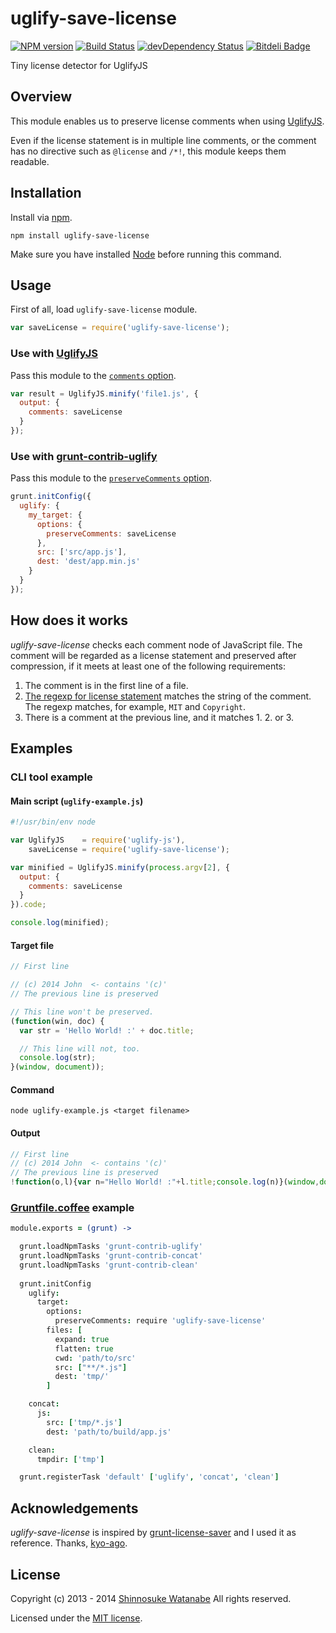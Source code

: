 # uglify-save-license

[![NPM version](https://badge.fury.io/js/uglify-save-license.png)](http://badge.fury.io/js/uglify-save-license)
[![Build Status](https://travis-ci.org/shinnn/uglify-save-license.png?branch=master)](https://travis-ci.org/shinnn/uglify-save-license)
[![devDependency Status](https://david-dm.org/shinnn/uglify-save-license/dev-status.png)](https://david-dm.org/shinnn/uglify-save-license#info=devDependencies)
[![Bitdeli Badge](https://d2weczhvl823v0.cloudfront.net/shinnn/uglify-save-license/trend.png)](https://bitdeli.com/free "Bitdeli Badge")

Tiny license detector for UglifyJS

## Overview

This module enables us to preserve license comments when using [UglifyJS](http://lisperator.net/uglifyjs/).

Even if the license statement is in multiple line comments, or the comment has no directive such as `@license` and `/*!`, this module keeps them readable.

## Installation

Install via [npm](https://npmjs.org/).

```
npm install uglify-save-license
```

Make sure you have installed [Node](http://nodejs.org/) before running this command.

## Usage

First of all, load `uglify-save-license` module.

```javascript
var saveLicense = require('uglify-save-license');
```

### Use with [UglifyJS](https://github.com/mishoo/UglifyJS2)

Pass this module to the [`comments` option](https://github.com/mishoo/UglifyJS2#keeping-comments-in-the-output).

```javascript
var result = UglifyJS.minify('file1.js', {
  output: {
    comments: saveLicense
  }
});
```

### Use with [grunt-contrib-uglify](https://github.com/gruntjs/grunt-contrib-uglify)

Pass this module to the [`preserveComments` option](https://github.com/gruntjs/grunt-contrib-uglify#preservecomments).

```javascript
grunt.initConfig({
  uglify: {
    my_target: {
      options: {
        preserveComments: saveLicense
      },    
      src: ['src/app.js'],
      dest: 'dest/app.min.js' 
    }
  }
});
```

## How does it works

*uglify-save-license* checks each comment node of JavaScript file.
The comment will be regarded as a license statement and preserved after compression, if it meets at least one of the following requirements:

1. The comment is in the first line of a file.
2. [The regexp for license statement](./uglify-save-license.js#L8) matches the string of the comment. The regexp matches, for example, `MIT` and `Copyright`.
3. There is a comment at the previous line, and it matches 1. 2. or 3.

## Examples

### CLI tool example

#### Main script (`uglify-example.js`)

```javascript
#!/usr/bin/env node

var UglifyJS    = require('uglify-js'),
    saveLicense = require('uglify-save-license');

var minified = UglifyJS.minify(process.argv[2], {
  output: {
    comments: saveLicense
  }
}).code;

console.log(minified);
```

#### Target file

```javascript
// First line

// (c) 2014 John  <- contains '(c)'
// The previous line is preserved

// This line won't be preserved.
(function(win, doc) {
  var str = 'Hello World! :' + doc.title;

  // This line will not, too.
  console.log(str);
}(window, document));
```

#### Command

```
node uglify-example.js <target filename>
```

#### Output

```javascript
// First line
// (c) 2014 John  <- contains '(c)'
// The previous line is preserved
!function(o,l){var n="Hello World! :"+l.title;console.log(n)}(window,document);
```

### [Gruntfile.coffee](http://gruntjs.com/getting-started#the-gruntfile) example

```coffeescript
module.exports = (grunt) ->

  grunt.loadNpmTasks 'grunt-contrib-uglify'
  grunt.loadNpmTasks 'grunt-contrib-concat'
  grunt.loadNpmTasks 'grunt-contrib-clean'
  
  grunt.initConfig
    uglify:
      target:
        options:
          preserveComments: require 'uglify-save-license'
        files: [
          expand: true
          flatten: true
          cwd: 'path/to/src'
          src: ["**/*.js"]
          dest: 'tmp/'
        ]

    concat:
      js:
        src: ['tmp/*.js']
        dest: 'path/to/build/app.js'

    clean:
      tmpdir: ['tmp']

  grunt.registerTask 'default' ['uglify', 'concat', 'clean']
```

## Acknowledgements

*uglify-save-license* is inspired by [grunt-license-saver](https://github.com/kyo-ago/grunt-license-saver) and I used it as reference.
Thanks, [kyo-ago](https://github.com/kyo-ago).

## License

Copyright (c) 2013 - 2014 [Shinnosuke Watanabe](https://github.com/shinnn) All rights reserved.

Licensed under the [MIT license](http://opensource.org/licenses/mit-license.php).
